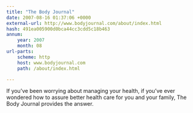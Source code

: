 ```yaml
---
title: "The Body Journal"
date: 2007-08-16 01:37:06 +0000
external-url: http://www.bodyjournal.com/about/index.html
hash: 491ea005900d0bca44cc3cdd5c18b463
annum:
    year: 2007
    month: 08
url-parts:
    scheme: http
    host: www.bodyjournal.com
    path: /about/index.html

---
```


If you’ve been worrying about managing your health, if you’ve ever wondered how to assure better health care for you and your family, The Body Journal provides the answer.
